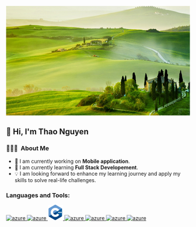 <img src="./assets/Spring_Landscape.jpg" alt="Icon description" style="width: 1000px;height: 300px;">
<h2> 👋 Hi, I'm Thao Nguyen</h2>

### 👨🏻‍💻 &nbsp;About Me
- 🔭 I am currently working on **Mobile application**.
- 🌱 I am currently learning **Full Stack Developement**.
- 💡 I am looking forward to enhance my learning journey and apply my skills to solve real-life challenges.

<h3 align="left">Languages and Tools:</h3>
<p align="left"> <a href="https://flutter.dev" target="_blank" rel="noreferrer"> <img src="https://www.vectorlogo.zone/logos/flutterio/flutterio-icon.svg" alt="azure" width="40" height="40"/> </a>
  <a href="https://developer.apple.com/swift/" target="_blank" rel="noreferrer"> <img src="https://www.vectorlogo.zone/logos/swift/swift-icon.svg" alt="azure" width="42" height="42"/> </a>
 <a href="https://www.w3schools.com/cpp/" target="_blank" rel="noreferrer"> <img src="https://raw.githubusercontent.com/devicons/devicon/master/icons/cplusplus/cplusplus-original.svg" alt="azure" width="42" height="42"/> </a>
 <a href="https://www.python.org" target="_blank" rel="noreferrer"> <img src="https://www.vectorlogo.zone/logos/python/python-icon.svg" alt="azure" width="42" height="42"/> </a>
 <a href="https://firebase.google.com" target="_blank" rel="noreferrer"> <img src="https://www.vectorlogo.zone/logos/firebase/firebase-icon.svg" alt="azure" width="42" height="42"/> </a>
 <a href="https://www.docker.com" target="_blank" rel="noreferrer"> <img src="https://www.vectorlogo.zone/logos/docker/docker-icon.svg" alt="azure" width="42" height="42"/> </a>
 <a href="https://git-scm.com" target="_blank" rel="noreferrer"> <img src="https://www.vectorlogo.zone/logos/git-scm/git-scm-icon.svg" alt="azure" width="42" height="42"/> </a>
</p>

